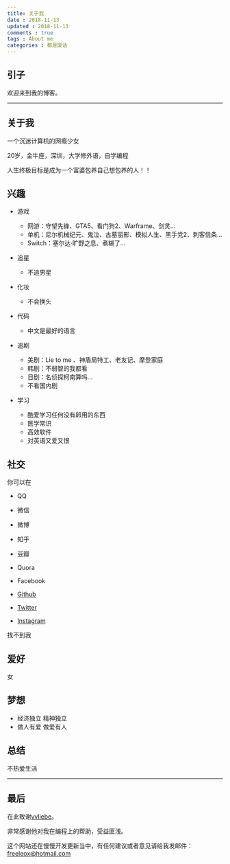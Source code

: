 ```yaml
---
title: 关于我
date : 2018-11-13
updated : 2018-11-13
comments : true
tags : About me
categories : 都是废话
---
```

## 引子
欢迎来到我的博客。

***


##  关于我
一个沉迷计算机的网瘾少女

20岁，金牛座，深圳，大学修外语，自学编程

人生终极目标是成为一个富婆包养自己想包养的人！！  



## 兴趣

- 游戏
  + 网游：守望先锋、GTA5、看门狗2、Warframe、剑灵...
  + 单机：尼尔机械纪元、鬼泣、古墓丽影、模拟人生、黑手党2、刺客信条...
  + Switch：塞尔达·旷野之息、煮糊了...

- 追星
  - 不追男星

- 化妆
  - 不会换头

- 代码
  + 中文是最好的语言

- 追剧
  + 美剧：Lie to me 、神盾局特工、老友记、摩登家庭 
  + 韩剧：不弱智的我都看
  + 日剧：名侦探柯南算吗...
  + 不看国内剧
  
- 学习
  + 酷爱学习任何没有卵用的东西
  + 医学常识
  + 高效软件
  + 对英语又爱又恨


## 社交

你可以在

  + QQ

  + 微信

  + 微博

  + 知乎

  + 豆瓣

  + Quora

  + Facebook

  + [Github](https://github.com/freeleox)  

  + [Twitter](https://twitter.com/freeleoxxx)

  + [Instagram](https://www.instagram.com/kkkyu418/)

找不到我



## 爱好
女



## 梦想

- 经济独立 精神独立 
- 做人有爱 做爱有人



## 总结

不热爱生活

***

## 最后

在此致谢[vvliebe](https://github.com/vvliebe)。

非常感谢他对我在编程上的帮助，受益匪浅。

这个网站还在慢慢开发更新当中，有任何建议或者意见请给我发邮件：freeleox@hotmail.com  